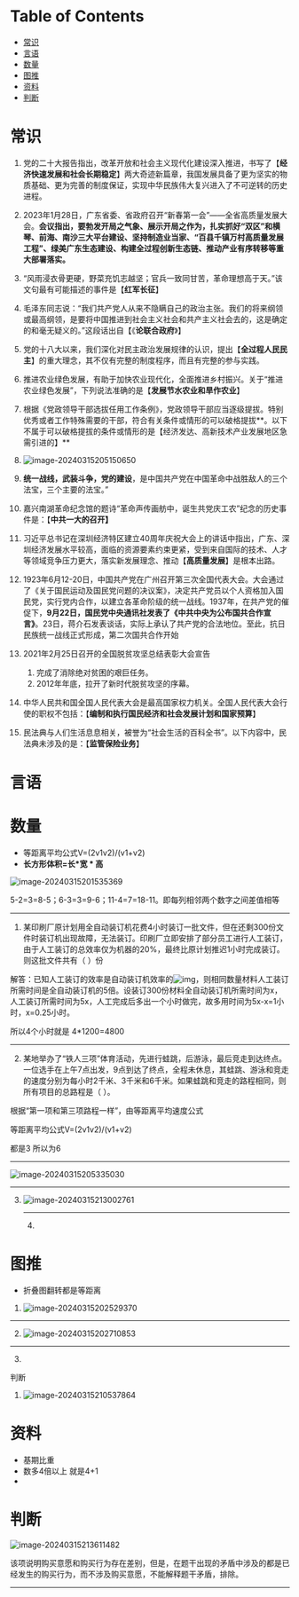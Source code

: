 # Table of Contents

* [常识](#常识)
* [言语](#言语)
* [数量](#数量)
* [图推](#图推)
* [资料](#资料)
* [判断](#判断)


# 常识

1. 党的二十大报告指出，改革开放和社会主义现代化建设深入推进，书写了【**经济快速发展和社会长期稳定**】两大奇迹新篇章，我国发展具备了更为坚实的物质基础、更为完善的制度保证，实现中华民族伟大复兴进入了不可逆转的历史进程。
2. 2023年1月28日，广东省委、省政府召开“新春第一会”——全省高质量发展大会。**会议指出，要勃发开局之气象、展示开局之作为，扎实抓好“双区”和横琴、前海、南沙三大平台建设、坚持制造业当家、“百县千镇万村高质量发展工程”、绿美广东生态建设、构建全过程创新生态链、推动产业有序转移等重大部署落实。**
3. “风雨浸衣骨更硬，野菜充饥志越坚；官兵一致同甘苦，革命理想高于天。”该文句最有可能描述的事件是【**红军长征**】
4. 毛泽东同志说：“我们共产党人从来不隐瞒自己的政治主张。我们的将来纲领或最高纲领，是要将中国推进到社会主义社会和共产主义社会去的，这是确定的和毫无疑义的。”这段话出自【《**论联合政府**》】
5. 党的十八大以来，我们深化对民主政治发展规律的认识，提出【**全过程人民民主**】的重大理念，其不仅有完整的制度程序，而且有完整的参与实践。
6. 推进农业绿色发展，有助于加快农业现代化，全面推进乡村振兴。关于“推进农业绿色发展”，下列说法准确的是【**发展节水农业和旱作农业**】
7. 根据《党政领导干部选拔任用工作条例》，党政领导干部应当逐级提拔。特别优秀或者工作特殊需要的干部，符合有关条件或情形的可以破格提拔**。以下不属于可以破格提拔的条件或情形的是【经济发达、高新技术产业发展地区急需引进的】**
8. ![image-20240315205150650](.images/image-20240315205150650.png)

9. **统一战线，武装斗争，党的建设**，是中国共产党在中国革命中战胜敌人的三个法宝，三个主要的法宝。”
10. 嘉兴南湖革命纪念馆的题诗“革命声传画舫中，诞生共党庆工农”纪念的历史事件是：【**中共一大的召开】**
11. 习近平总书记在深圳经济特区建立40周年庆祝大会上的讲话中指出，广东、深圳经济发展水平较高，面临的资源要素约束更紧，受到来自国际的技术、人才等领域竞争压力更大，落实新发展理念、推动【**高质量发展**】是根本出路。
12. 1923年6月12-20日，中国共产党在广州召开第三次全国代表大会。大会通过了《关于国民运动及国民党问题的决议案》，决定共产党员以个人资格加入国民党，实行党内合作，以建立各革命阶级的统一战线。1937年，在共产党的催促下，**9月22日，国民党中央通讯社发表了《中共中央为公布国共合作宣言》**。23日，蒋介石发表谈话，实际上承认了共产党的合法地位。至此，抗日民族统一战线正式形成，第二次国共合作开始
13. 2021年2月25日召开的全国脱贫攻坚总结表彰大会宣告
    1. 完成了消除绝对贫困的艰巨任务。
    2. 2012年年底，拉开了新时代脱贫攻坚的序幕。
14. 中华人民共和国全国人民代表大会是最高国家权力机关。全国人民代表大会行使的职权不包括：【**编制和执行国民经济和社会发展计划和国家预算**】
15. 民法典与人们生活息息相关，被誉为“社会生活的百科全书”。以下内容中，民法典未涉及的是：【**监管保险业务**】



# 言语





# 数量

+ 等距离平均公式V=(2v1v2)/(v1+v2)
+ **长方形体积=长*宽 * 高**



![image-20240315201535369](.images/image-20240315201535369.png)

5-2=3=8-5；6-3=3=9-6；11-4=7=18-11。即每列相邻两个数字之间差值相等

---

1. 某印刷厂原计划用全自动装订机花费4小时装订一批文件，但在还剩300份文件时装订机出现故障，无法装订。印刷厂立即安排了部分员工进行人工装订，由于人工装订的总效率仅为机器的20%，最终比原计划推迟1小时完成装订。则这批文件共有（ ）份



解答：已知人工装订的效率是自动装订机效率的![img](https://fb.fbstatic.cn/api/planet/accessories/formulas?fontSize=18&latex=1K1C3omrYedmC4R1Dhe63A)，则相同数量材料人工装订所需时间是全自动装订机的5倍。设装订300份材料全自动装订机所需时间为x，人工装订所需时间为5x，人工完成后多出一个小时做完，故多用时间为5x-x=1小时，x=0.25小时。

所以4个小时就是 4*1200=4800

---

2. 某地举办了“铁人三项”体育活动，先进行蛙跳，后游泳，最后竞走到达终点。一位选手在上午7点出发，9点到达了终点，全程未休息，其蛙跳、游泳和竞走的速度分别为每小时2千米、3千米和6千米。如果蛙跳和竞走的路程相同，则所有项目的总路程是（ ）。

根据“第一项和第三项路程一样”，由等距离平均速度公式

等距离平均公式V=(2v1v2)/(v1+v2)

都是3 所以为6

---

![image-20240315205335030](.images/image-20240315205335030.png)

----

3. ![image-20240315213002761](.images/image-20240315213002761.png)

   ----

   4. 

# 图推

+ 折叠图翻转都是等距离





1. ![image-20240315202529370](.images/image-20240315202529370.png)

-----

2. ![image-20240315202710853](.images/image-20240315202710853.png)

----

3. 





判断

1. ![image-20240315210537864](.images/image-20240315210537864.png)



# 资料

+ 基期比重
+ 数多4倍以上 就是4+1
+ 





# 判断

![image-20240315213611482](.images/image-20240315213611482.png)

该项说明购买意愿和购买行为存在差别，但是，在题干出现的矛盾中涉及的都是已经发生的购买行为，而不涉及购买意愿，不能解释题干矛盾，排除。

---

